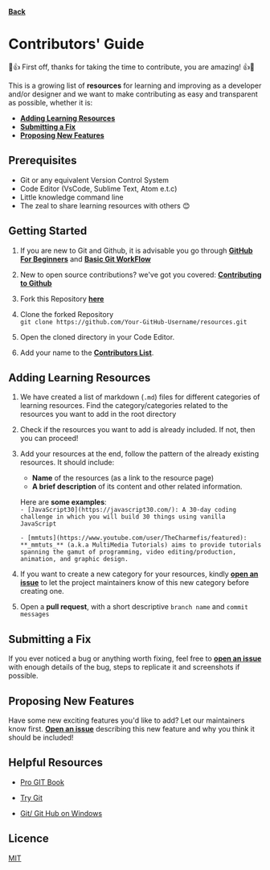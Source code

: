 **[Back](/README.md/)**
# Contributors' Guide

💪👍 First off, thanks for taking the time to contribute, you are amazing! 👍💪

This is a growing list of **resources** for learning and improving as a developer and/or designer and we want to make contributing as easy and transparent as possible, whether it is:

- [**Adding Learning Resources**](#Adding-Learning-Resources)
- [**Submitting a Fix**](#Submitting-a-Fix)
- [**Proposing New Features**](#Proposing-New-Features)

## Prerequisites

- Git or any equivalent Version Control System
- Code Editor (VsCode, Sublime Text, Atom e.t.c)
- Little knowledge command line
- The zeal to share learning resources with others :blush:

## Getting Started

1. If you are new to Git and Github, it is advisable you go through
    [**GitHub For Beginners**](http://readwrite.com/2013/09/30/understanding-github-a-journey-for-beginners-part-1/) and [**Basic Git WorkFlow**](https://guides.github.com/introduction/flow/index.html)

2. New to open source contributions? we've got you covered: [**Contributing to Github**](Contributing_to_GitHub.md)
    
3. Fork this Repository [**here**](https://github.com/zero-to-mastery/resources/fork)

4. Clone the forked Repository <br>
    `git clone https://github.com/Your-GitHub-Username/resources.git`

5. Open the cloned directory in your Code Editor.

6. Add your name to the [**Contributors List**](CONTRIBUTORS.md).

## Adding Learning Resources

1. We have created a list of markdown (`.md`) files for different categories of learning resources. Find the category/categories related to the resources you want to add in the root directory

2. Check if the resources you want to add is already included. If not, then you can proceed!

3. Add your resources at the end, follow the pattern of the already existing resources. It should include:
    * **Name** of the resources (as a link to the resource page)
    * **A brief description** of its content and other related information.

    Here are **some examples**: <br>
    `- [JavaScript30](https://javascript30.com/): A 30-day coding challenge in which you will build 30 things using vanilla JavaScript`

    `- [mmtuts](https://www.youtube.com/user/TheCharmefis/featured): **_mmtuts_** (a.k.a MultiMedia Tutorials) aims to provide tutorials spanning the gamut of programming, video editing/production, animation, and graphic design.`

4. If you want to create a new category for your resources, kindly [**open an issue**](https://github.com/zero-to-mastery/resources/issues) to let the project maintainers know of this new category before creating one.

5. Open a **pull request**, with a short descriptive `branch name` and `commit messages` 


## Submitting a Fix

If you ever noticed a bug or anything worth fixing, feel free to [**open an issue**](https://github.com/zero-to-mastery/resources/issues) with enough details of the bug, steps to replicate it and screenshots if possible. 

## Proposing New Features

Have some new exciting features you'd like to add? Let our maintainers know first. [**Open an issue**](https://github.com/zero-to-mastery/resources/issues) describing this new feature and why you think it should be included!

## Helpful Resources

- [Pro GIT Book](https://git-scm.com/book/en/v2)

- [Try Git](https://try.github.io/)

- [Git/ Git Hub on Windows](https://www.youtube.com/watch?v=J_Clau1bYco)

## Licence
[MIT](https://opensource.org/licenses/MIT)

